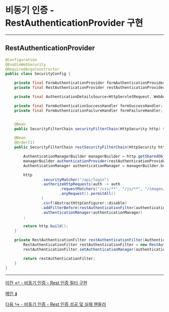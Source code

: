 # 비동기 인증 - RestAuthenticationProvider 구현

---

## RestAuthenticationProvider

```java
@Configuration
@EnableWebSecurity
@RequiredArgsConstructor
public class SecurityConfig {

    private final FormAuthenticationProvider formAuthenticationProvider;
    private final RestAuthenticationProvider restAuthenticationProvider;

    private final AuthenticationDetailsSource<HttpServletRequest, WebAuthenticationDetails> authenticationDetailsSource;

    private final FormAuthenticationSuccessHandler formSuccessHandler;
    private final FormAuthenticationFailureHandler formFailureHandler;


    @Bean
    public SecurityFilterChain securityFilterChain(HttpSecurity http) throws Exception {...}

    @Bean
    @Order(1)
    public SecurityFilterChain restSecurityFilterChain(HttpSecurity http) throws Exception {

        AuthenticationManagerBuilder managerBuilder = http.getSharedObject(AuthenticationManagerBuilder.class);
        managerBuilder.authenticationProvider(restAuthenticationProvider);
        AuthenticationManager authenticationManager = managerBuilder.build();

        http
                .securityMatcher("/api/login")
                .authorizeHttpRequests(auth -> auth
                        .requestMatchers("/css/**", "/js/**", "/images/**", "/webjars/**", "/favicon.*", "/*/icon-*").permitAll() //정적 자원 관리
                        .anyRequest().permitAll()
                )
                .csrf(AbstractHttpConfigurer::disable)
                .addFilterBefore(restAuthenticationFilter(authenticationManager), UsernamePasswordAuthenticationFilter.class)
                .authenticationManager(authenticationManager)
        ;

        return http.build();
    }

    private RestAuthenticationFilter restAuthenticationFilter(AuthenticationManager authenticationManager) {
        RestAuthenticationFilter restAuthenticationFilter = new RestAuthenticationFilter();
        restAuthenticationFilter.setAuthenticationManager(authenticationManager);

        return restAuthenticationFilter;
    }
}
```

---

[이전 ↩️ - 비동기 인증 - Rest 인증 필터 구현](https://github.com/genesis12345678/TIL/blob/main/Spring/security/Projects/%EB%B9%84%EB%8F%99%EA%B8%B0_%EC%9D%B8%EC%A6%9D/%EC%9D%B8%EC%A6%9D%ED%95%84%ED%84%B0/Main.md)

[메인 ⏫](https://github.com/genesis12345678/TIL/blob/main/Spring/security/main.md)

[다음 ↪️ - 비동기 인증 - Rest 인증 성공 및 실패 핸들러](https://github.com/genesis12345678/TIL/blob/main/Spring/security/Projects/%EB%B9%84%EB%8F%99%EA%B8%B0_%EC%9D%B8%EC%A6%9D/%EC%9D%B8%EC%A6%9D%ED%95%B8%EB%93%A4%EB%9F%AC/Main.md)